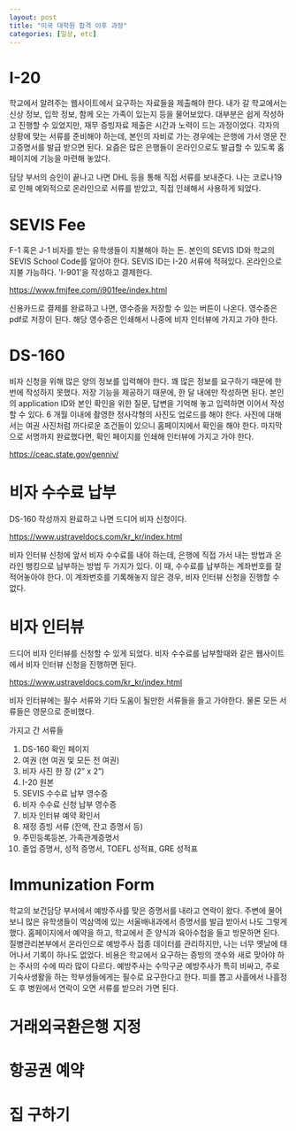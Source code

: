 ```yaml
---
layout: post
title: "미국 대학원 합격 이후 과정"
categories: [일상, etc]
---
```


# I-20

학교에서 알려주는 웹사이트에서 요구하는 자료들을 제출해야 한다. 
내가 갈 학교에서는 신상 정보, 입학 정보, 함께 오는 가족이 있는지 등을 물어보았다. 
대부분은 쉽게 작성하고 진행할 수 있었지만, 재무 증빙자료 제출은 시간과 노력이 드는 과정이었다. 
각자의 상황에 맞는 서류를 준비해야 하는데, 본인의 자비로 가는 경우에는 은행에 가서 영문 잔고증명서를 발급 받으면 된다. 
요즘은 많은 은행들이 온라인으로도 발급할 수 있도록 홈페이지에 기능을 마련해 놓았다. 

담당 부서의 승인이 끝나고 나면 DHL 등을 통해 직접 서류를 보내준다. 
나는 코로나19로 인해 예외적으로 온라인으로 서류를 받았고, 직접 인쇄해서 사용하게 되었다. 

# SEVIS Fee

F-1 혹은 J-1 비자를 받는 유학생들이 지불해야 하는 돈. 
본인의 SEVIS ID와 학교의 SEVIS School Code를 알아야 한다. 
SEVIS ID는 I-20 서류에 적혀있다. 
온라인으로 지불 가능하다. 
'I-901'을 작성하고 결제한다. 

<https://www.fmjfee.com/i901fee/index.html>

신용카드로 결제를 완료하고 나면, 영수증을 저장할 수 있는 버튼이 나온다. 
영수증은 pdf로 저장이 된다. 
해당 영수증은 인쇄해서 나중에 비자 인터뷰에 가지고 가야 한다. 

# DS-160

비자 신청을 위해 많은 양의 정보를 입력해야 한다. 
꽤 많은 정보를 요구하기 때문에 한 번에 작성하지 못했다. 
저장 기능을 제공하기 때문에, 한 달 내에만 작성하면 된다. 
본인의 application ID와 본인 확인을 위한 질문, 답변을 기억해 놓고 입력하면 이어서 작성할 수 있다. 
6 개월 이내에 촬영한 정사각형의 사진도 업로드를 해야 한다. 
사진에 대해서는 여권 사진처럼 까다로운 조건들이 있으니 홈페이지에서 확인을 해야 한다. 
마지막으로 서명까지 완료했다면, 확인 페이지를 인쇄해 인터뷰에 가지고 가야 한다. 

<https://ceac.state.gov/genniv/>

# 비자 수수료 납부

DS-160 작성까지 완료하고 나면 드디어 비자 신청이다. 

<https://www.ustraveldocs.com/kr_kr/index.html>

비자 인터뷰 신청에 앞서 비자 수수료를 내야 하는데, 은행에 직접 가서 내는 방법과 온라인 뱅킹으로 납부하는 방법 두 가지가 있다. 
이 때, 수수료를 납부하는 계좌번호를 잘 적어놓아야 한다. 
이 계좌번호를 기록해놓지 않은 경우, 비자 인터뷰 신청을 진행할 수 없다. 

# 비자 인터뷰

드디어 비자 인터뷰를 신청할 수 있게 되었다. 
비자 수수료를 납부할때와 같은 웹사이트에서 비자 인터뷰 신청을 진행하면 된다. 

<https://www.ustraveldocs.com/kr_kr/index.html>

비자 인터뷰에는 필수 서류와 기타 도움이 될만한 서류들을 들고 가야한다. 
물론 모든 서류들은 영문으로 준비했다. 

가지고 간 서류들 
1. DS-160 확인 페이지
2. 여권 (현 여권 및 모든 전 여권)
3. 비자 사진 한 장 (2” x 2”)
4. I-20 원본
5. SEVIS 수수료 납부 영수증
6. 비자 수수료 신청 납부 영수증
7. 비자 인터뷰 예약 확인서
8. 재정 증빙 서류 (잔액, 잔고 증명서 등)
9. 주민등록등본, 가족관계증명서
10. 졸업 증명서, 성적 증명서, TOEFL 성적표, GRE 성적표

# Immunization Form

학교의 보건담당 부서에서 예방주사를 맞은 증명서를 내라고 연락이 왔다. 
주변에 물어보니 많은 유학생들이 역삼역에 있는 서울배내과에서 증명서를 발급 받아서 나도 그렇게 했다. 
홈페이지에서 예약을 하고, 학교에서 준 양식과 육아수첩을 들고 방문하면 된다. 
질병관리본부에서 온라인으로 예방주사 접종 데이터를 관리하지만, 나는 너무 옛날에 태어나서 기록이 하나도 없었다. 
비용은 학교에서 요구하는 증빙의 갯수와 새로 맞아야 하는 주사의 수에 따라 많이 다르다. 
예방주사는 수막구균 예방주사가 특히 비싸고, 주로 기숙사생활을 하는 학부생들에게는 필수로 요구한다고 한다. 
피를 뽑고 사흘에서 나흘정도 후 병원에서 연락이 오면 서류를 받으러 가면 된다. 

# 거래외국환은행 지정



# 항공권 예약

# 집 구하기